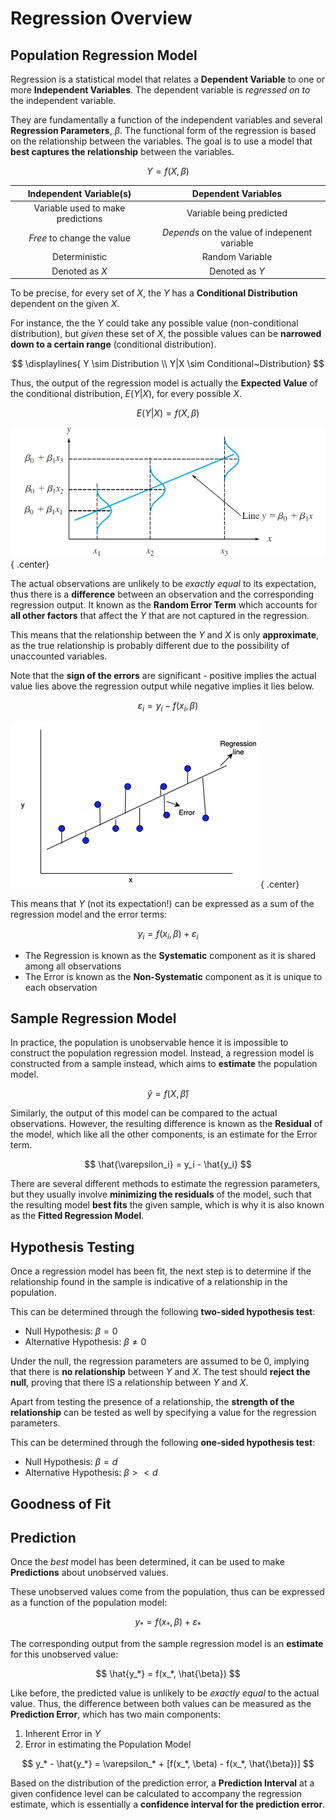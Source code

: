# **Regression Overview**

## **Population Regression Model**

Regression is a statistical model that relates a **Dependent Variable** to one or more **Independent Variables**. The dependent variable is *regressed on to* the independent variable.

They are fundamentally a function of the independent variables and several **Regression Parameters**, $\beta$. The functional form of the regression is based on the relationship between the variables. The goal is to use a model that **best captures the relationship** between the variables.

$$
Y = f(X, \beta)
$$

<center>

| Independent Variable(s) | Dependent Variables |
| :-: | :-: |
| Variable used to make predictions | Variable being predicted |
| *Free* to change the value | *Depends* on the value of indepenent variable |
| Deterministic | Random Variable |
| Denoted as $X$ | Denoted as $Y$ |

</center>

To be precise, for every set of $X$, the $Y$ has a **Conditional Distribution** dependent on the given $X$.

For instance, the the $Y$ could take any possible value (non-conditional distribution), but *given* these set of $X$, the possible values can be **narrowed down to a certain range** (conditional distribution).

$$
\displaylines{
Y \sim Distribution \\
Y|X \sim Conditional~Distribution}
$$

Thus, the output of the regression model is actually the **Expected Value** of the conditional distribution, $E(Y|X)$, for every possible $X$.

$$
E(Y|X) = f(X, \beta)
$$

<!-- Obtained from Colorado Uni -->
![Dependent Expectation](Assets/2.%20Regression%20Overview.md/Regression%20Expectation.png){ .center}

The actual observations are unlikely to be *exactly equal* to its expectation, thus there is a **difference** between an observation and the corresponding regression output. It known as the **Random Error Term** which accounts for **all other factors** that affect the $Y$ that are not captured in the regression.

This means that the relationship between the $Y$ and $X$ is only **approximate**, as the true relationship is probably different due to the possibility of unaccounted variables.

Note that the **sign of the errors** are significant - positive implies the actual value lies above the regression output while negative implies it lies below.

$$
\varepsilon_i = y_i - f(x_i, \beta)
$$

<!-- Obtained from Cloudera -->
![Regression Errors](Assets/2.%20Regression%20Overview.md/Regression%20Errors.png){ .center}

This means that $Y$ (not its expectation!) can be expressed as a sum of the regression model and the error terms:

$$
y_i = f(x_i,\beta) + \varepsilon_i
$$

* The Regression is known as the **Systematic** component as it is shared among all observations
* The Error is known as the **Non-Systematic** component as it is unique to each observation

## **Sample Regression Model**

In practice, the population is unobservable hence it is impossible to construct the population regression model. Instead, a regression model is constructed from a sample instead, which aims to **estimate** the population model.

$$
\hat{y} = f(X,\hat{\beta})
$$

Similarly, the output of this model can be compared to the actual observations. However, the resulting difference is known as the **Residual** of the model, which like all the other components, is an estimate for the Error term.

$$
\hat{\varepsilon_i} = y_i - \hat{y_i}
$$

There are several different methods to estimate the regression parameters, but they usually involve **minimizing the residuals** of the model, such that the resulting model **best fits** the given sample, which is why it is also known as the **Fitted Regression Model**.

## **Hypothesis Testing**

Once a regression model has been fit, the next step is to determine if the relationship found in the sample is indicative of a relationship in the population.

This can be determined through the following **two-sided hypothesis test**:

* Null Hypothesis: $\beta = 0$
* Alternative Hypothesis: $\beta \ne 0$

Under the null, the regression parameters are assumed to be 0, implying that there is **no relationship** between $Y$ and $X$. The test should **reject the null**, proving that there IS a relationship between $Y$ and $X$.

Apart from testing the presence of a relationship, the **strength of the relationship** can be tested as well by specifying a value for the regression parameters.

This can be determined through the following **one-sided hypothesis test**:

* Null Hypothesis: $\beta = d$
* Alternative Hypothesis: $\beta >< d$

## **Goodness of Fit**

<!-- Compare models? -->

## **Prediction**

Once the *best* model has been determined, it can be used to make **Predictions** about unobserved values.

These unobserved values come from the population, thus can be expressed as a function of the population model:

$$
y_* = f(x_*, \beta) + \varepsilon_*
$$

The corresponding output from the sample regression model is an **estimate** for this unobserved value:

$$
\hat{y_*} = f(x_*, \hat{\beta})
$$

Like before, the predicted value is unlikely to be *exactly equal* to the actual value. Thus, the difference between both values can be measured as the **Prediction Error**, which has two main components:

1. Inherent Error in $Y$
2. Error in estimating the Population Model

$$
y_* - \hat{y_*} = \varepsilon_* + [f(x_*, \beta) - f(x_*, \hat{\beta})]
$$

Based on the distribution of the prediction error, a **Prediction Interval** at a given confidence level can be calculated to accompany the regression estimate, which is essentially a **confidence interval for the prediction error**.
